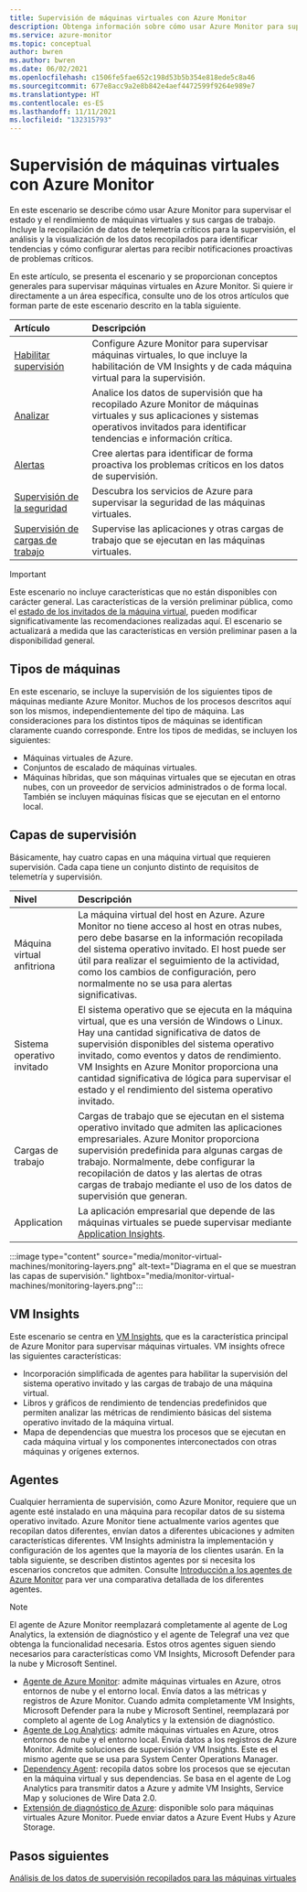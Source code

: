```yaml
---
title: Supervisión de máquinas virtuales con Azure Monitor
description: Obtenga información sobre cómo usar Azure Monitor para supervisar el mantenimiento y el rendimiento de máquinas virtuales y sus cargas de trabajo.
ms.service: azure-monitor
ms.topic: conceptual
author: bwren
ms.author: bwren
ms.date: 06/02/2021
ms.openlocfilehash: c1506fe5fae652c198d53b5b354e818ede5c8a46
ms.sourcegitcommit: 677e8acc9a2e8b842e4aef4472599f9264e989e7
ms.translationtype: HT
ms.contentlocale: es-ES
ms.lasthandoff: 11/11/2021
ms.locfileid: "132315793"
---
```

# <a name="monitor-virtual-machines-with-azure-monitor"></a>Supervisión de máquinas virtuales con Azure Monitor
En este escenario se describe cómo usar Azure Monitor para supervisar el estado y el rendimiento de máquinas virtuales y sus cargas de trabajo. Incluye la recopilación de datos de telemetría críticos para la supervisión, el análisis y la visualización de los datos recopilados para identificar tendencias y cómo configurar alertas para recibir notificaciones proactivas de problemas críticos.

En este artículo, se presenta el escenario y se proporcionan conceptos generales para supervisar máquinas virtuales en Azure Monitor. Si quiere ir directamente a un área específica, consulte uno de los otros artículos que forman parte de este escenario descrito en la tabla siguiente.

| Artículo | Descripción |
|:---|:---|
| [Habilitar supervisión](monitor-virtual-machine-configure.md) | Configure Azure Monitor para supervisar máquinas virtuales, lo que incluye la habilitación de VM Insights y de cada máquina virtual para la supervisión.  |
| [Analizar](monitor-virtual-machine-analyze.md) | Analice los datos de supervisión que ha recopilado Azure Monitor de máquinas virtuales y sus aplicaciones y sistemas operativos invitados para identificar tendencias e información crítica. |
| [Alertas](monitor-virtual-machine-alerts.md)   | Cree alertas para identificar de forma proactiva los problemas críticos en los datos de supervisión. |
| [Supervisión de la seguridad](monitor-virtual-machine-security.md) | Descubra los servicios de Azure para supervisar la seguridad de las máquinas virtuales. |
| [Supervisión de cargas de trabajo](monitor-virtual-machine-workloads.md) | Supervise las aplicaciones y otras cargas de trabajo que se ejecutan en las máquinas virtuales. |

> [!IMPORTANT]
> Este escenario no incluye características que no están disponibles con carácter general. Las características de la versión preliminar pública, como el [estado de los invitados de la máquina virtual](vminsights-health-overview.md), pueden modificar significativamente las recomendaciones realizadas aquí. El escenario se actualizará a medida que las características en versión preliminar pasen a la disponibilidad general.

## <a name="types-of-machines"></a>Tipos de máquinas
En este escenario, se incluye la supervisión de los siguientes tipos de máquinas mediante Azure Monitor. Muchos de los procesos descritos aquí son los mismos, independientemente del tipo de máquina. Las consideraciones para los distintos tipos de máquinas se identifican claramente cuando corresponde. Entre los tipos de medidas, se incluyen los siguientes: 

- Máquinas virtuales de Azure.
- Conjuntos de escalado de máquinas virtuales.
- Máquinas híbridas, que son máquinas virtuales que se ejecutan en otras nubes, con un proveedor de servicios administrados o de forma local. También se incluyen máquinas físicas que se ejecutan en el entorno local.

## <a name="layers-of-monitoring"></a>Capas de supervisión
Básicamente, hay cuatro capas en una máquina virtual que requieren supervisión. Cada capa tiene un conjunto distinto de requisitos de telemetría y supervisión. 

| Nivel | Descripción |
|:---|:---|
| Máquina virtual anfitriona | La máquina virtual del host en Azure. Azure Monitor no tiene acceso al host en otras nubes, pero debe basarse en la información recopilada del sistema operativo invitado. El host puede ser útil para realizar el seguimiento de la actividad, como los cambios de configuración, pero normalmente no se usa para alertas significativas. |
| Sistema operativo invitado | El sistema operativo que se ejecuta en la máquina virtual, que es una versión de Windows o Linux. Hay una cantidad significativa de datos de supervisión disponibles del sistema operativo invitado, como eventos y datos de rendimiento. VM Insights en Azure Monitor proporciona una cantidad significativa de lógica para supervisar el estado y el rendimiento del sistema operativo invitado. |
| Cargas de trabajo | Cargas de trabajo que se ejecutan en el sistema operativo invitado que admiten las aplicaciones empresariales. Azure Monitor proporciona supervisión predefinida para algunas cargas de trabajo. Normalmente, debe configurar la recopilación de datos y las alertas de otras cargas de trabajo mediante el uso de los datos de supervisión que generan. |
| Application | La aplicación empresarial que depende de las máquinas virtuales se puede supervisar mediante [Application Insights](../app/app-insights-overview.md). 

:::image type="content" source="media/monitor-virtual-machines/monitoring-layers.png" alt-text="Diagrama en el que se muestran las capas de supervisión." lightbox="media/monitor-virtual-machines/monitoring-layers.png":::

## <a name="vm-insights"></a>VM Insights
Este escenario se centra en [VM Insights](../vm/vminsights-overview.md), que es la característica principal de Azure Monitor para supervisar máquinas virtuales. VM insights ofrece las siguientes características:

- Incorporación simplificada de agentes para habilitar la supervisión del sistema operativo invitado y las cargas de trabajo de una máquina virtual. 
- Libros y gráficos de rendimiento de tendencias predefinidos que permiten analizar las métricas de rendimiento básicas del sistema operativo invitado de la máquina virtual.
- Mapa de dependencias que muestra los procesos que se ejecutan en cada máquina virtual y los componentes interconectados con otras máquinas y orígenes externos.

## <a name="agents"></a>Agentes
Cualquier herramienta de supervisión, como Azure Monitor, requiere que un agente esté instalado en una máquina para recopilar datos de su sistema operativo invitado. Azure Monitor tiene actualmente varios agentes que recopilan datos diferentes, envían datos a diferentes ubicaciones y admiten características diferentes. VM Insights administra la implementación y configuración de los agentes que la mayoría de los clientes usarán. En la tabla siguiente, se describen distintos agentes por si necesita los escenarios concretos que admiten. Consulte [Introducción a los agentes de Azure Monitor](../agents/agents-overview.md) para ver una comparativa detallada de los diferentes agentes.

> [!NOTE]
> El agente de Azure Monitor reemplazará completamente al agente de Log Analytics, la extensión de diagnóstico y el agente de Telegraf una vez que obtenga la funcionalidad necesaria. Estos otros agentes siguen siendo necesarios para características como VM Insights, Microsoft Defender para la nube y Microsoft Sentinel.

- [Agente de Azure Monitor](../agents/agents-overview.md#azure-monitor-agent): admite máquinas virtuales en Azure, otros entornos de nube y el entorno local. Envía datos a las métricas y registros de Azure Monitor. Cuando admita completamente VM Insights, Microsoft Defender para la nube y Microsoft Sentinel, reemplazará por completo al agente de Log Analytics y la extensión de diagnóstico.
- [Agente de Log Analytics](../agents/agents-overview.md#log-analytics-agent): admite máquinas virtuales en Azure, otros entornos de nube y el entorno local. Envía datos a los registros de Azure Monitor. Admite soluciones de supervisión y VM Insights. Este es el mismo agente que se usa para System Center Operations Manager.
- [Dependency Agent](../agents/agents-overview.md#dependency-agent): recopila datos sobre los procesos que se ejecutan en la máquina virtual y sus dependencias. Se basa en el agente de Log Analytics para transmitir datos a Azure y admite VM Insights, Service Map y soluciones de Wire Data 2.0.
- [Extensión de diagnóstico de Azure](../agents/agents-overview.md#azure-diagnostics-extension): disponible solo para máquinas virtuales Azure Monitor. Puede enviar datos a Azure Event Hubs y Azure Storage.

## <a name="next-steps"></a>Pasos siguientes

[Análisis de los datos de supervisión recopilados para las máquinas virtuales](monitor-virtual-machine-analyze.md)

